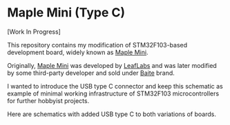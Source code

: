 # Maple Mini (Type C)

[Work In Progress]

This repository contains my modification of STM32F103-based development board, widely known as [Maple Mini](https://www.leaflabs.com/maple/).

Originally, [Maple Mini](https://github.com/leaflabs/maplemini) was developed by [LeafLabs](https://www.leaflabs.com/) and was later modified by some third-party developer and sold under [Baite](https://stm32duinoforum.com/forum/viewtopic_f_38_t_2621.html) brand.

I wanted to introduce the USB type C connector and keep this schematic as example of minimal working infrastructure of STM32F103 microcontrollers for further hobbyist projects.

Here are schematics with added USB type C to both variations of boards. 
